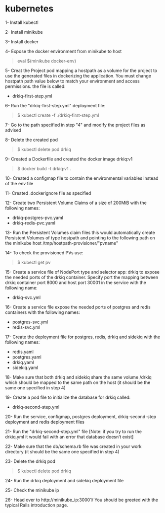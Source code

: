 # kubernetes
1- Install kubectl

2- Install minikube

3- Install docker

4- Expose the docker environment from minikube to host
> eval $(minikube docker-env)

5- Creat the Project pod mapping a hostpath as a volume for the project to use the generated files in dockerizing the application. You must change hostpath path value below to match your environment and access permissions. the file is called:
- drkiq-first-step.yml

6- Run the "drkiq-first-step.yml" deployment file:
>$ kubectl create -f ./drkiq-first-step.yml

7- Go to the path specified in step "4" and modify the project files as advised

8- Delete the created pod
>$ kubectl delete pod drkiq

9- Created a Dockerfile and created the docker image drkiq:v1
>$ docker build -t drkiq:v1 .

10- Created a configmap file to contain the environmental variables instead of the env file

11- Created .dockerignore file as specified

12- Create two Persistent Volume Claims of a size of 200MiB with the following names:
- drkiq-postgres-pvc.yaml
- drkiq-redis-pvc.yaml

13- Run the Persistent Volumes claim files this would automatically create Persistent Volumes of type hostpath and pointing to the following path on the minikube host /tmp/hostpath-provisioner/"pvname"

14- To check the provisioned PVs use:
>$ kubectl get pv

15- Create a service file of NodePort type and selector app: drkiq to expose the needed ports of the drkiq container. Specify port the mapping between drkiq container port 8000 and host port 30001 in the service with the following name:
- drkiq-svc.yml

16- Create a service file expose the needed ports of postgres and redis containers with the following names:
- postgres-svc.yml
- redis-svc.yml

17- Create the deployment file for postgres, redis, drkiq and sidekiq with the following names:
- redis.yaml
- postgres.yaml
- drkiq.yaml
- sidekiq.yaml

18- Make sure that both drkiq and sidekiq share the same volume /drkiq which should be mapped to the same path on the host (it should be the same one specified in step 4)

19- Create a pod file to initialize the database for drkiq called:
- drkiq-second-step.yml

20- Run the service, configmap, postgres deployment, drkiq-second-step deployment and redis deployment files

21- Run the "drkiq-second-step.yml" file [Note: if you try to run the drkiq.yml it would fail with an error that database doesn’t exist]

22- Make sure that the db/schema.rb file was created in your work directory (it should be the same one specified in step 4)

23- Delete the drkiq pod
>$ kubectl delete pod drkiq

24- Run the drkiq deployment and sidekiq deployment file

25- Check the minikube ip

26- Head over to http://minikube_ip:30001/
You should be greeted with the typical Rails introduction page.
